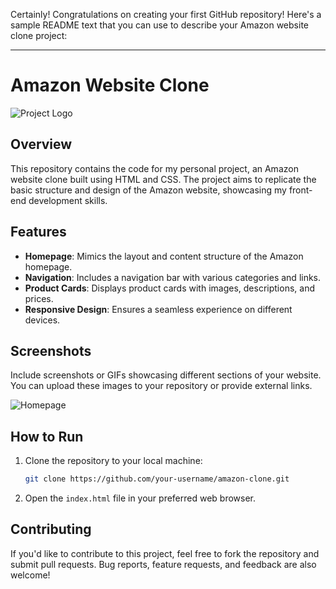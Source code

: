 Certainly! Congratulations on creating your first GitHub repository! Here's a sample README text that you can use to describe your Amazon website clone project:

---

# Amazon Website Clone

![Project Logo](link/to/your/logo.png)

## Overview

This repository contains the code for my personal project, an Amazon website clone built using HTML and CSS. The project aims to replicate the basic structure and design of the Amazon website, showcasing my front-end development skills.

## Features

- **Homepage**: Mimics the layout and content structure of the Amazon homepage.
- **Navigation**: Includes a navigation bar with various categories and links.
- **Product Cards**: Displays product cards with images, descriptions, and prices.
- **Responsive Design**: Ensures a seamless experience on different devices.

## Screenshots

Include screenshots or GIFs showcasing different sections of your website. You can upload these images to your repository or provide external links.

![Homepage](link/to/homepage/screenshot.png)

## How to Run

1. Clone the repository to your local machine:

   ```bash
   git clone https://github.com/your-username/amazon-clone.git
   ```

2. Open the `index.html` file in your preferred web browser.

## Contributing

If you'd like to contribute to this project, feel free to fork the repository and submit pull requests. Bug reports, feature requests, and feedback are also welcome!
